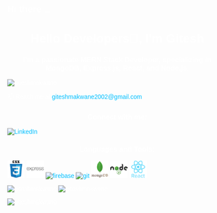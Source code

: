 ## Hi there 👋
<html lang="en">
<head>
  <meta charset="UTF-8">
  <meta name="viewport" content="width=device-width, initial-scale=1.0">
  <title>Gitesh's GitHub Profile</title>
  <style>
    body {
      background-image: url('https://www.w3schools.com/w3images/workplace.jpg'); /* Background image URL */
      background-size: cover;
      background-position: center;
      color: white; /* Text color */
      font-family: Arial, sans-serif;
    }
    h1, h3 {
      text-align: center;
    }
    p {
      text-align: left;
    }
    a {
      color: #00BFFF;
      text-decoration: none;
    }
  </style>
</head>
<body>
<h1 align="center">Hello Developers👋, I'm Gitesh</h1>
<div>
  <h3 align="center">I’m a passionate MERN Stack Developer, specializing in MongoDB, Express.js, React, and Node.js.</h3>

  <p align="left"> 
    <img src="https://komarev.com/ghpvc/?username=giteshmakwane&label=Profile%20views&color=0e75b6&style=flat" alt="giteshmakwane" /> 
  </p>

  📫 Reach me at <a href="mailto:giteshmakwane2002@gmail.com">giteshmakwane2002@gmail.com</a>
</div>

<h3 align="left">Connect with me:</h3>
<p align="left">
  <a href="https://linkedin.com/in/gitesh-makwane-2917b1245" target="_blank">
    <img src="https://raw.githubusercontent.com/rahuldkjain/github-profile-readme-generator/master/src/images/icons/Social/linked-in-alt.svg" alt="LinkedIn" height="30" width="40" />
  </a>
</p>

<h3 align="left">Languages and Tools:</h3>
<p align="left">
  <a href="https://www.w3schools.com/css/" target="_blank"><img src="https://raw.githubusercontent.com/devicons/devicon/master/icons/css3/css3-original-wordmark.svg" alt="css3" width="40" height="40" /></a>
  <a href="https://expressjs.com" target="_blank"><img src="https://raw.githubusercontent.com/devicons/devicon/master/icons/express/express-original-wordmark.svg" alt="express" width="40" height="40" /></a>
  <a href="https://firebase.google.com/" target="_blank"><img src="https://www.vectorlogo.zone/logos/firebase/firebase-icon.svg" alt="firebase" width="40" height="40" /></a>
  <a href="https://git-scm.com/" target="_blank"><img src="https://www.vectorlogo.zone/logos/git-scm/git-scm-icon.svg" alt="git" width="40" height="40" /></a>
  <a href="https://www.mongodb.com/" target="_blank"><img src="https://raw.githubusercontent.com/devicons/devicon/master/icons/mongodb/mongodb-original-wordmark.svg" alt="mongodb" width="40" height="40" /></a>
  <a href="https://nodejs.org" target="_blank"><img src="https://raw.githubusercontent.com/devicons/devicon/master/icons/nodejs/nodejs-original-wordmark.svg" alt="nodejs" width="40" height="40" /></a>
  <a href="https://reactjs.org/" target="_blank"><img src="https://raw.githubusercontent.com/devicons/devicon/master/icons/react/react-original-wordmark.svg" alt="react" width="40" height="40" /></a>
</p>

<p align="center">
  <img src="https://github-readme-stats.vercel.app/api/top-langs?username=giteshmakwane&show_icons=true&locale=en&layout=compact" alt="giteshmakwane" />
  <img src="https://github-readme-stats.vercel.app/api?username=giteshmakwane&show_icons=true&locale=en" alt="giteshmakwane" />
</p>

<p align="center">
  <img src="https://github-readme-streak-stats.herokuapp.com/?user=giteshmakwane&" alt="giteshmakwane" />
</p>
